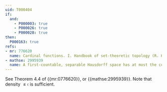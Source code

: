 ```yaml
---
uid: T000404
if:
  and:
    - P000003: true
    - P000026: true
    - P000028: true
then:
  P000163: true
refs:
- mr: 776620
  name: Cardinal functions. I. Handbook of set-theoretic topology (R. Hodel)
- mathse: 2995939
  name: A first-countable, separable Hausdorff space has at most the continuum cardinality c
---
```


See Theorem 4.4 of {{mr:0776620}}, or {{mathse:2995939}}.
Note that density $\leq\mathfrak c$ is sufficient.

